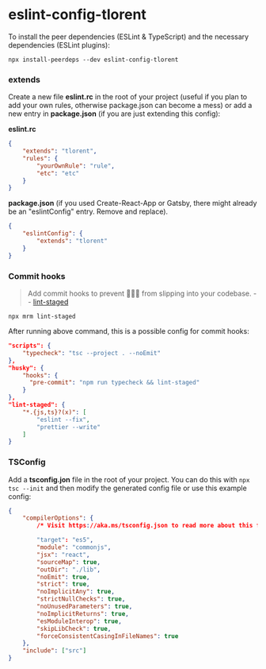 # eslint-config-tlorent

To install the peer dependencies (ESLint & TypeScript) and the necessary dependencies (ESLint plugins):

`npx install-peerdeps --dev eslint-config-tlorent`

### extends

Create a new file **eslint.rc** in the root of your project (useful if you plan to add your own rules, otherwise package.json can become a mess) or add a new entry in **package.json** (if you are just extending this config):

**eslint.rc**

```json
{
    "extends": "tlorent",
    "rules": {
        "yourOwnRule": "rule",
        "etc": "etc"
    }
}
```

**package.json** (if you used Create-React-App or Gatsby, there might already be an "eslintConfig" entry. Remove and replace).

```json
{
    "eslintConfig": {
        "extends": "tlorent"
    }
}
```

### Commit hooks

> Add commit hooks to prevent 💩💩💩 from slipping into your codebase. -- [lint-staged](https://github.com/okonet/lint-staged)

`npx mrm lint-staged`

After running above command, this is a possible config for commit hooks:

```json
"scripts": {
    "typecheck": "tsc --project . --noEmit"
},
"husky": {
    "hooks": {
      "pre-commit": "npm run typecheck && lint-staged"
    }
},
"lint-staged": {
    "*.{js,ts}?(x)": [
        "eslint --fix",
        "prettier --write"
    ]
}
```

### TSConfig

Add a **tsconfig.jon** file in the root of your project. You can do this with `npx tsc --init` and then modify the generated config file or use this example config:

```json
{
    "compilerOptions": {
        /* Visit https://aka.ms/tsconfig.json to read more about this file */

        "target": "es5",
        "module": "commonjs",
        "jsx": "react",
        "sourceMap": true,
        "outDir": "./lib",
        "noEmit": true,
        "strict": true,
        "noImplicitAny": true,
        "strictNullChecks": true,
        "noUnusedParameters": true,
        "noImplicitReturns": true,
        "esModuleInterop": true,
        "skipLibCheck": true,
        "forceConsistentCasingInFileNames": true
    },
    "include": ["src"]
}
```
